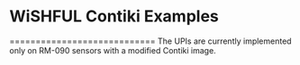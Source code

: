 # WiSHFUL Contiki Examples
============================
The UPIs are currently implemented only on RM-090 sensors with a modified Contiki image.
